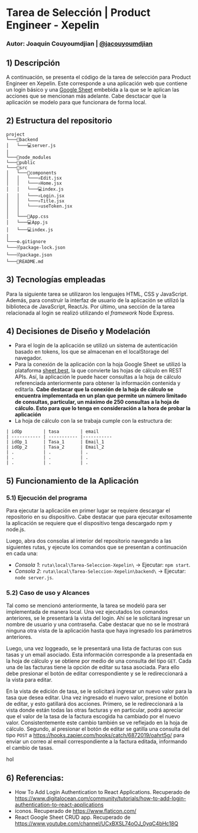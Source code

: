 # Tarea de Selección | Product Engineer - Xepelin

### Autor: Joaquín Couyoumdjian | [@jacouyoumdjian](https://www.github.com/jacouyoumdjian)

## 1) Descripción

A continuación, se presenta el código de la tarea de selección para Product Engineer en Xepelin. Este corresponde a una aplicación web que contiene un login básico y una [Google Sheet](https://docs.google.com/spreadsheets/d/1E_EgUoAWKhc6GyT4992oMUroDHPR7HLw4X3KpVVfPVQ/edit#gid=0) embebida a la que se le aplican las acciones que se mencionan más adelante. Cabe desctacar que la aplicación se modelo para que funcionara de forma local.

## 2) Estructura del repositorio

```
project
└───📂backend
│   └───💻server.js
│
└───📂node_modules
└───📂public
└───📂src
│   └───📂components
│   │   └───⚛️Edit.jsx
│   │   └───⚛️Home.jsx
│   │   └───💻index.js
│   │   └───⚛️Login.jsx
│   │   └───⚛️Title.jsx
│   │   └───⚛️useToken.jsx
│   │
│   └───🎨App.css
│   └───💻App.js
│   └───💻index.js
│
└───⚙️.gitignore
└───🖹package-lock.json
└───🖹package.json
└───📑README.md

```

## 3) Tecnologías empleadas

Para la siguiente tarea se utilizaron los lenguajes HTML, CSS y JavaScript. Además, para construir la interfaz de usuario de la aplicación se utilizó la biblioteca de JavaScript, ReactJs. Por último, una sección de la tarea relacionada al login se realizó utilizando el _framework_ Node Express.

## 4) Decisiones de Diseño y Modelación

- Para el login de la aplicación se utilizó un sistema de autenticación basado en tokens, los que se almacenan en el localStorage del navegador.
- Para la conexión de la aplicación con la hoja Google Sheet se utilizó la plataforma [sheet.best](https://sheet.best/), la que convierte las hojas de cálculo en REST APIs. Así, la aplicación le puede hacer consultas a la hoja de cálculo referenciada anteriormente para obtener la información contenida y editarla. **Cabe destacar que la conexión de la hoja de cálculo se encuentra implementada en un plan que permite un número limitado de consultas, particular, un máximo de 250 consultas a la hoja de cálculo. Esto para que lo tenga en consideración a la hora de probar la aplicación**
- La hoja de cálculo con la se trabaja cumple con la estructura de:

```
| idOp        | tasa        | email
| ----------- | ----------- |-----------
| idOp_1      | Tasa_1      | Email_1
| idOp_2      | Tasa_2      | Email_2
| .           | .           | .
| .           | .           | .
| .           | .           | .

```

## 5) Funcionamiento de la Aplicación

### 5.1) Ejecución del programa

Para ejecutar la aplicación en primer lugar se requiere descargar el repositorio en su dispositivo. Cabe destacar que para ejecutar exitosamente la aplicación se requiere que el dispositivo tenga descargado npm y node.js.

Luego, abra dos consolas al interior del repositorio navegando a las siguientes rutas, y ejecute los comandos que se presentan a continuación en cada una:

- _Consola 1_: `ruta\local\Tarea-Seleccion-Xepelin\` -> Ejecutar: `npm start`.
- _Consola 2_: `ruta\local\Tarea-Seleccion-Xepelin\backend\` -> Ejecutar: `node server.js`.

### 5.2) Caso de uso y Alcances

Tal como se mencionó anteriormente, la tarea se modeló para ser implementada de manera local. Una vez ejecutados los comandos anteriores, se le presentará la vista del login. Ahí se le solicitará ingresar un nombre de usuario y una contraseña. Cabe destacar que no se le mostrará ninguna otra vista de la aplicación hasta que haya ingresado los parámetros anteriores.

Luego, una vez loggeado, se le presentará una lista de facturas con sus tasas y un email asociado. Esta información corresponde a la presentada en la hoja de cálculo y se obtiene por medio de una consulta del tipo `GET`. Cada una de las facturas tiene la opción de editar su tasa asociada. Para ello debe presionar el botón de editar correspondiente y se le redireccionará a la vista para editar.

En la vista de edición de tasa, se le solicitará ingresar un nuevo valor para la tasa que desea editar. Una vez ingresado el nuevo valor, presione el botón de editar, y esto gatillará dos acciones. Primero, se le redireccionará a la vista donde están todas las otras facturas y en particular, podrá apreciar que el valor de la tasa de la factura escogida ha cambiado por el nuevo valor. Consistentemente este cambio también se ve reflejado en la hoja de cálculo. Segundo, al presionar el botón de editar se gatilla una consulta del tipo `POST` a https://hooks.zapier.com/hooks/catch/6872019/oahrt5g/ para enviar un correo al email correspondiente a la factura editada, informando el cambio de tasas.

hol

## 6) Referencias:

- How To Add Login Authentication to React Applications. Recuperado de https://www.digitalocean.com/community/tutorials/how-to-add-login-authentication-to-react-applications
- íconos. Recuperado de https://www.flaticon.com/
- React Google Sheet CRUD app. Recuperado de https://www.youtube.com/channel/UCxBXSL74oOJ_0yqC4bHc18Q
